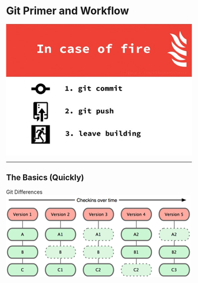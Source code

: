 # Git Primer and Workflow

![](assets/img/slide1.jpeg)

---

## The Basics (Quickly)
Git Differences
![](assets/img/git_snapshot.png)
